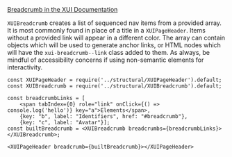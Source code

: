 <div class="xui-margin-vertical">
	<a href="../section-compounds-navigation-breadcrumbs.html" isDocLink>Breadcrumb in the XUI Documentation</a>
</div>

`XUIBreadcrumb` creates a list of sequenced nav items from a provided array. It is most commonly found in place of a title in a `XUIPageHeader`. Items without a provided link will appear in a different color. The array can contain objects which will be used to generate anchor links, or HTML nodes which will have the `xui-breadcrumb--link` class added to them. As always, be mindful of accessibility concerns if using non-semantic elements for interactivity.

```
const XUIPageHeader = require('../structural/XUIPageHeader').default;
const XUIBreadcrumb = require('../structural/XUIBreadcrumb').default;

const breadcrumbLinks = [
	<span tabIndex={0} role="link" onClick={() => console.log('hello')} key="a">Elements</span>,
	{key: "b", label: "Identifiers", href: "#breadcrumb"},
	{key: "c", label: "Avatar"}];
const builtBreadcrumb = <XUIBreadcrumb breadcrumbs={breadcrumbLinks}></XUIBreadcrumb>;

<XUIPageHeader breadcrumb={builtBreadcrumb}></XUIPageHeader>

```
